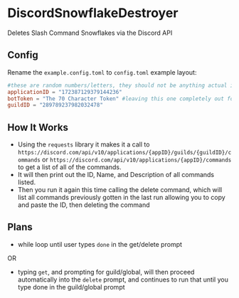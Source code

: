 # DiscordSnowflakeDestroyer
Deletes Slash Command Snowflakes via the Discord API

## Config
Rename the `example.config.toml` to `config.toml`
example layout:
```toml
#these are random numbers/letters, they should not be anything actual in this example
applicationID = "172387129379144236"
botToken = "The 70 Character Token" #leaving this one completely out for obvious reasons (I hope)
guildID = "289789237982032478"
```
## How It Works
- Using the `requests` library it makes it a call to `https://discord.com/api/v10/applications/{appID}/guilds/{guildID}/commands` or 
`https://discord.com/api/v10/applications/{appID}/commands` to get a list of all of the commands. 
- It will then print out the ID, Name, and Description
of all commands listed. 
- Then you run it again this time calling the delete command, which will list all commands previously gotten in the last run
allowing you to copy and paste the ID, then deleting the command

## Plans
- while loop until user types `done` in the get/delete prompt

OR

- typing `get`, and prompting for guild/global, will then proceed automatically into the `delete` prompt, and continues to run that until you type done
in the guild/global prompt
